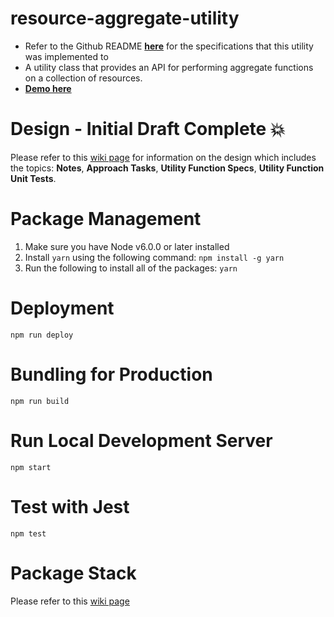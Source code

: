 # resource-aggregate-utility
- Refer to the Github README **[here](https://github.com/Chartlytics/js-test)** for the specifications that this utility was implemented to
- A utility class that provides an API for performing aggregate functions on a collection of resources.
- **[Demo here](https://chartlytics-js-test.firebaseapp.com/)**
# Design - Initial Draft Complete :boom:
Please refer to this [wiki page](https://github.com/509dave16/resource-aggregate-utility/wiki/Design) for information on the design which includes the topics: **Notes**, **Approach Tasks**, **Utility Function Specs**, **Utility Function Unit Tests**.

# Package Management
1. Make sure you have Node v6.0.0 or later installed
2. Install `yarn` using the following command: ```npm install -g yarn```
3. Run the following to install all of the packages: ```yarn```

# Deployment 
```
npm run deploy
```

# Bundling for Production
```
npm run build
```

# Run Local Development Server
```
npm start
```

# Test with Jest
```
npm test
```

# Package Stack
Please refer to this [wiki page](https://github.com/509dave16/resource-aggregate-utility/wiki/Package-Stack)
